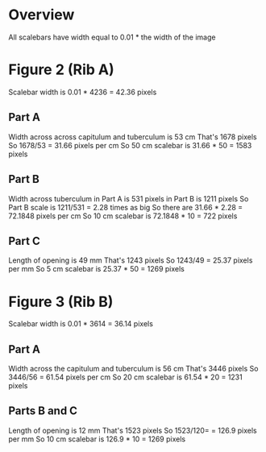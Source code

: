 # Overview

All scalebars have width equal to 0.01 * the width of the image



# Figure 2 (Rib A)

Scalebar width is 0.01 * 4236 = 42.36 pixels


## Part A

Width across across capitulum and tuberculum is 53 cm
That's 1678 pixels
So 1678/53 = 31.66 pixels per cm
So 50 cm scalebar is 31.66 * 50 = 1583 pixels


## Part B

Width across tuberculum in Part A is 531 pixels
                        in Part B is 1211 pixels
So Part B scale is 1211/531 = 2.28 times as big
So there are 31.66 * 2.28 = 72.1848 pixels per cm
So 10 cm scalebar is 72.1848 * 10 = 722 pixels


## Part C

Length of opening is 49 mm
That's 1243 pixels
So 1243/49 = 25.37 pixels per mm
So 5 cm scalebar is 25.37 * 50 = 1269 pixels



# Figure 3 (Rib B)

Scalebar width is 0.01 * 3614 = 36.14 pixels


## Part A

Width across the capitulum and tuberculum is 56 cm
That's 3446 pixels
So 3446/56 = 61.54 pixels per cm
So 20 cm scalebar is 61.54 * 20 = 1231 pixels


## Parts B and C

Length of opening is 12 mm
That's 1523 pixels
So 1523/120= = 126.9 pixels per mm
So 10 cm scalebar is 126.9 * 10 = 1269 pixels
